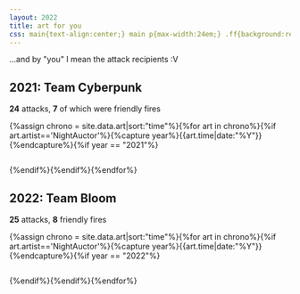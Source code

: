 ```yaml
---
layout: 2022
title: art for you
css: main{text-align:center;} main p{max-width:24em;} .ff{background:red;}
---
```

...and by "you" I mean the attack recipients <span style="display:inline-block;">:V</span>

## 2021: <b class="y2021">Team Cyberpunk</b>
**24** attacks, **7** of which were friendly fires
<div class="gallery four">{%assign chrono = site.data.art|sort:"time"%}{%for art in chrono%}{%if art.artist=='NightAuctor'%}{%capture year%}{{art.time|date:"%Y"}}{%endcapture%}{%if year == "2021"%}<figure><a href="{%include url.html%}/assets/img/atk/{{art.time|date:'%Y'}}/{{art.img}}.{%if art.file%}{{art.file}}{%else%}png{%endif%}" class="atk" data-fancybox="art" data-caption="<p><a href='https://artfight.net/attack/{{art.link}}' target='_blank'>for</a> <a href='{%include url.html%}/artists#{{art.for}}' target='_blank'><b>{{art.for}}</b></a></p>"><img src="{%include url.html%}/assets/img/atk/{{art.time|date:'%Y'}}/{{art.img}}x.{%if art.tn%}{{art.tn}}{%else%}png{%endif%}" alt=""/></a></figure>{%endif%}{%endif%}{%endfor%}</div>

## 2022: <b class="y2022">Team Bloom</b>
**25** attacks, **8** friendly fires
<div class="gallery five">{%assign chrono = site.data.art|sort:"time"%}{%for art in chrono%}{%if art.artist=='NightAuctor'%}{%capture year%}{{art.time|date:"%Y"}}{%endcapture%}{%if year == "2022"%}<figure><a href="{%include url.html%}/assets/img/atk/{{art.time|date:'%Y'}}/{{art.img}}.{%if art.file%}{{art.file}}{%else%}png{%endif%}" class="atk" data-fancybox="art" data-caption="<p><a href='https://artfight.net/attack/{{art.link}}' target='_blank'>for</a> <a href='{%include url.html%}/artists#{{art.for}}' target='_blank'><b>{{art.for}}</b></a></p>"><img src="{%include url.html%}/assets/img/atk/{{art.time|date:'%Y'}}/{{art.img}}x.{%if art.tn%}{{art.tn}}{%else%}png{%endif%}" alt=""/></a></figure>{%endif%}{%endif%}{%endfor%}</div>